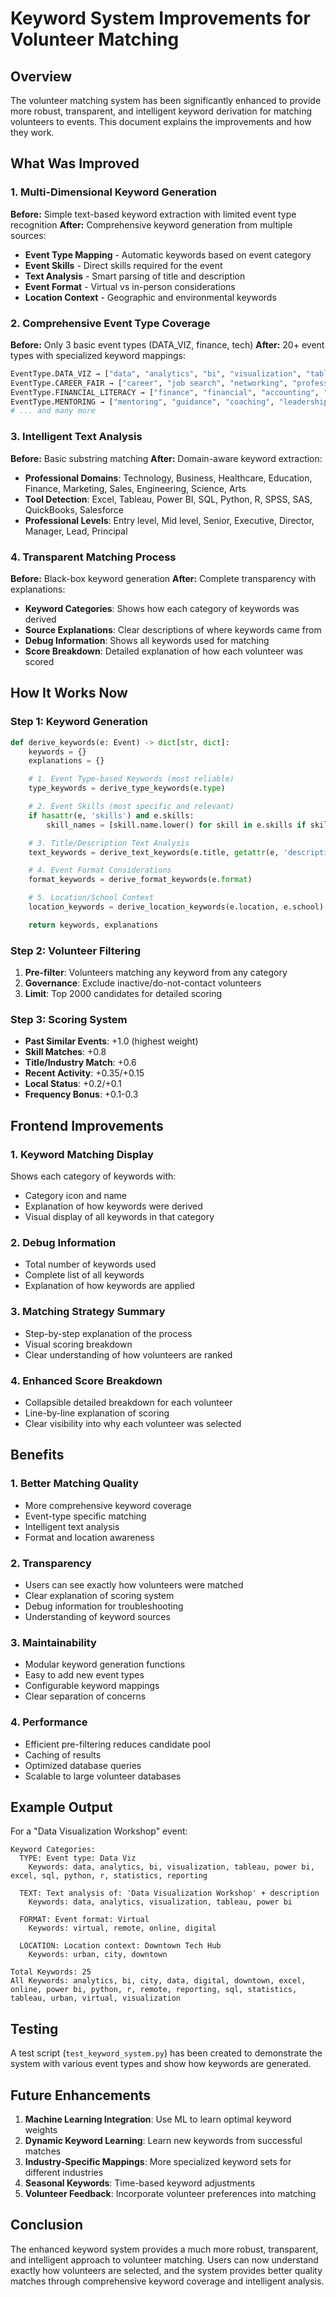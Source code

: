 # Keyword System Improvements for Volunteer Matching

## Overview

The volunteer matching system has been significantly enhanced to provide more robust, transparent, and intelligent keyword derivation for matching volunteers to events. This document explains the improvements and how they work.

## What Was Improved

### 1. **Multi-Dimensional Keyword Generation**

**Before:** Simple text-based keyword extraction with limited event type recognition
**After:** Comprehensive keyword generation from multiple sources:

- **Event Type Mapping** - Automatic keywords based on event category
- **Event Skills** - Direct skills required for the event
- **Text Analysis** - Smart parsing of title and description
- **Event Format** - Virtual vs in-person considerations
- **Location Context** - Geographic and environmental keywords

### 2. **Comprehensive Event Type Coverage**

**Before:** Only 3 basic event types (DATA_VIZ, finance, tech)
**After:** 20+ event types with specialized keyword mappings:

```python
EventType.DATA_VIZ → ["data", "analytics", "bi", "visualization", "tableau", "power bi", "excel", "sql", "python", "r", "statistics", "reporting"]
EventType.CAREER_FAIR → ["career", "job search", "networking", "professional", "resume", "interview", "employment", "workforce"]
EventType.FINANCIAL_LITERACY → ["finance", "financial", "accounting", "budgeting", "investing", "banking", "economics", "money management"]
EventType.MENTORING → ["mentoring", "guidance", "coaching", "leadership", "experience", "development", "support"]
# ... and many more
```

### 3. **Intelligent Text Analysis**

**Before:** Basic substring matching
**After:** Domain-aware keyword extraction:

- **Professional Domains**: Technology, Business, Healthcare, Education, Finance, Marketing, Sales, Engineering, Science, Arts
- **Tool Detection**: Excel, Tableau, Power BI, SQL, Python, R, SPSS, SAS, QuickBooks, Salesforce
- **Professional Levels**: Entry level, Mid level, Senior, Executive, Director, Manager, Lead, Principal

### 4. **Transparent Matching Process**

**Before:** Black-box keyword generation
**After:** Complete transparency with explanations:

- **Keyword Categories**: Shows how each category of keywords was derived
- **Source Explanations**: Clear descriptions of where keywords came from
- **Debug Information**: Shows all keywords used for matching
- **Score Breakdown**: Detailed explanation of how each volunteer was scored

## How It Works Now

### Step 1: Keyword Generation

```python
def derive_keywords(e: Event) -> dict[str, dict]:
    keywords = {}
    explanations = {}

    # 1. Event Type-based Keywords (most reliable)
    type_keywords = derive_type_keywords(e.type)

    # 2. Event Skills (most specific and relevant)
    if hasattr(e, 'skills') and e.skills:
        skill_names = [skill.name.lower() for skill in e.skills if skill.name]

    # 3. Title/Description Text Analysis
    text_keywords = derive_text_keywords(e.title, getattr(e, 'description', ''))

    # 4. Event Format Considerations
    format_keywords = derive_format_keywords(e.format)

    # 5. Location/School Context
    location_keywords = derive_location_keywords(e.location, e.school)

    return keywords, explanations
```

### Step 2: Volunteer Filtering

1. **Pre-filter**: Volunteers matching any keyword from any category
2. **Governance**: Exclude inactive/do-not-contact volunteers
3. **Limit**: Top 2000 candidates for detailed scoring

### Step 3: Scoring System

- **Past Similar Events**: +1.0 (highest weight)
- **Skill Matches**: +0.8
- **Title/Industry Match**: +0.6
- **Recent Activity**: +0.35/+0.15
- **Local Status**: +0.2/+0.1
- **Frequency Bonus**: +0.1-0.3

## Frontend Improvements

### 1. **Keyword Matching Display**

Shows each category of keywords with:
- Category icon and name
- Explanation of how keywords were derived
- Visual display of all keywords in that category

### 2. **Debug Information**

- Total number of keywords used
- Complete list of all keywords
- Explanation of how keywords are applied

### 3. **Matching Strategy Summary**

- Step-by-step explanation of the process
- Visual scoring breakdown
- Clear understanding of how volunteers are ranked

### 4. **Enhanced Score Breakdown**

- Collapsible detailed breakdown for each volunteer
- Line-by-line explanation of scoring
- Clear visibility into why each volunteer was selected

## Benefits

### 1. **Better Matching Quality**

- More comprehensive keyword coverage
- Event-type specific matching
- Intelligent text analysis
- Format and location awareness

### 2. **Transparency**

- Users can see exactly how volunteers were matched
- Clear explanation of scoring system
- Debug information for troubleshooting
- Understanding of keyword sources

### 3. **Maintainability**

- Modular keyword generation functions
- Easy to add new event types
- Configurable keyword mappings
- Clear separation of concerns

### 4. **Performance**

- Efficient pre-filtering reduces candidate pool
- Caching of results
- Optimized database queries
- Scalable to large volunteer databases

## Example Output

For a "Data Visualization Workshop" event:

```
Keyword Categories:
  TYPE: Event type: Data Viz
    Keywords: data, analytics, bi, visualization, tableau, power bi, excel, sql, python, r, statistics, reporting

  TEXT: Text analysis of: 'Data Visualization Workshop' + description
    Keywords: data, analytics, visualization, tableau, power bi

  FORMAT: Event format: Virtual
    Keywords: virtual, remote, online, digital

  LOCATION: Location context: Downtown Tech Hub
    Keywords: urban, city, downtown

Total Keywords: 25
All Keywords: analytics, bi, city, data, digital, downtown, excel, online, power bi, python, r, remote, reporting, sql, statistics, tableau, urban, virtual, visualization
```

## Testing

A test script (`test_keyword_system.py`) has been created to demonstrate the system with various event types and show how keywords are generated.

## Future Enhancements

1. **Machine Learning Integration**: Use ML to learn optimal keyword weights
2. **Dynamic Keyword Learning**: Learn new keywords from successful matches
3. **Industry-Specific Mappings**: More specialized keyword sets for different industries
4. **Seasonal Keywords**: Time-based keyword adjustments
5. **Volunteer Feedback**: Incorporate volunteer preferences into matching

## Conclusion

The enhanced keyword system provides a much more robust, transparent, and intelligent approach to volunteer matching. Users can now understand exactly how volunteers are selected, and the system provides better quality matches through comprehensive keyword coverage and intelligent analysis.
